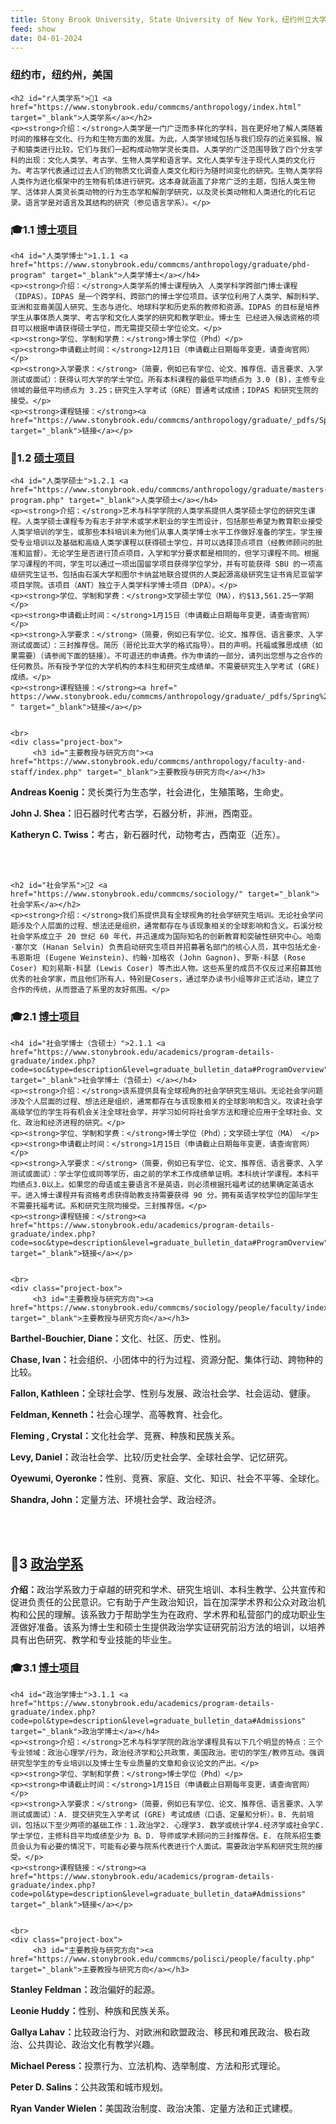 ```yaml
---
title: Stony Brook University, State University of New York，纽约州立大学石溪分校
feed: show
date: 04-01-2024
---
```


<html lang="zh">
<head>
    <meta charset="UTF-8">
    <title> Stony Brook University, State University of New York，纽约州立大学石溪分校</title>
    <link rel="stylesheet" href="/assets/css/CSS.css">
</head>
<body>
    <h3>纽约市，纽约州，美国</h3>

    <h2 id="r人类学系">🏫1 <a href="https://www.stonybrook.edu/commcms/anthropology/index.html" target="_blank">人类学系</a></h2>
    <p><strong>介绍：</strong>人类学是一门广泛而多样化的学科，旨在更好地了解人类随着时间的推移在文化、行为和生物方面的发展。为此，人类学领域包括与我们现存的近亲狐猴、猴子和猿类进行比较，它们与我们一起构成动物学灵长类目。人类学的广泛范围导致了四个分支学科的出现：文化人类学、考古学、生物人类学和语言学。文化人类学专注于现代人类的文化行为。考古学代表通过过去人们的物质文化调查人类文化和行为随时间变化的研究。生物人类学将人类作为进化框架中的生物有机体进行研究。这本身就涵盖了非常广泛的主题，包括人类生物学、活体非人类灵长类动物的行为生态学和解剖学研究，以及灵长类动物和人类进化的化石记录。语言学是对语言及其结构的研究（参见语言学系）。</p>

<h3 id="博士项目">🎓1.1 <a href="https://www.stonybrook.edu/academics/majors-minors-and-programs/#GraduatePrograms" target="_blank">博士项目</a></h3>

    <h4 id="人类学博士">1.1.1 <a href="https://www.stonybrook.edu/commcms/anthropology/graduate/phd-program" target="_blank">人类学博士</a></h4>
    <p><strong>介绍：</strong>人类学系的博士课程纳入 人类学科学跨部门博士课程 （IDPAS）。IDPAS 是一个跨学科、跨部门的博士学位项目。该学位利用了人类学、解剖科学、亚洲和亚裔美国人研究、生态与进化、地球科学和历史系的教师和资源。IDPAS 的目标是培养学生从事体质人类学、考古学和文化人类学的研究和教学职业。博士生 已经进入候选资格的项目可以根据申请获得硕士学位，而无需提交硕士学位论文。</p>
    <p><strong>学位、学制和学费：</strong>博士学位（Phd）</p>
    <p><strong>申请截止时间：</strong>12月1日（申请截止日期每年变更，请查询官网）</p>
    <p><strong>入学要求：</strong>（简要，例如已有学位、论文、推荐信、语言要求、入学测试或面试）：获得认可大学的学士学位。所有本科课程的最低平均绩点为 3.0 (B)，主修专业领域的最低平均绩点为 3.25；研究生入学考试（GRE）普通考试成绩；IDPAS 和研究生院的接受。</p>
    <p><strong>课程链接：</strong><a href="https://www.stonybrook.edu/commcms/anthropology/graduate/_pdfs/Spring%2024%20Grad%20Schedule%202023_10_16.PDF" target="_blank">链接</a></p>


<h3 id="硕士项目">📖1.2 <a href="https://www.stonybrook.edu/academics/majors-minors-and-programs/#GraduatePrograms" target="_blank">硕士项目</a></h3>

    <h4 id="人类学硕士">1.2.1 <a href="https://www.stonybrook.edu/commcms/anthropology/graduate/masters-program.php" target="_blank">人类学硕士</a></h4>
    <p><strong>介绍：</strong>艺术与科学学院的人类学系提供人类学硕士学位的研究生课程。人类学硕士课程专为有志于非学术或学术职业的学生而设计，包括那些希望为教育职业接受人类学培训的学生，或那些本科培训未为他们从事人类学博士水平工作做好准备的学生。学生接受专业培训以及基础和高级人类学课程以获得硕士学位，并可以选择顶点项目（经教师顾问的批准和监督）。无论学生是否进行顶点项目，入学和学分要求都是相同的，但学习课程不同。根据学习课程的不同，学生可以通过一项出国留学项目获得学位学分，并有可能获得 SBU 的一项高级研究生证书，包括由石溪大学和图尔卡纳盆地联合提供的人类起源高级研究生证书肯尼亚留学项目学院。该项目（ANT）独立于人类学科学博士项目（DPA）。</p>
    <p><strong>学位、学制和学费：</strong>文学硕士学位（MA），约$13,561.25一学期</p>
    <p><strong>申请截止时间：</strong>1月15日（申请截止日期每年变更，请查询官网）</p>
    <p><strong>入学要求：</strong>（简要，例如已有学位、论文、推荐信、语言要求、入学测试或面试）：三封推荐信。简历（哥伦比亚大学的格式指导）。目的声明。托福或雅思成绩（如果需要）（请参阅下面的链接）。不可退还的申请费。作为申请的一部分，请列出您想与之合作的任何教员。所有授予学位的大学机构的本科生和研究生成绩单。不需要研究生入学考试 (GRE) 成绩。</p>
    <p><strong>课程链接：</strong><a href=" https://www.stonybrook.edu/commcms/anthropology/graduate/_pdfs/Spring%2024%20Grad%20Schedule%202023_10_16.PDF " target="_blank">链接</a></p>

   
    <br>
    <div class="project-box">
         <h3 id="主要教授与研究方向"><a href="https://www.stonybrook.edu/commcms/anthropology/faculty-and-staff/index.php" target="_blank">主要教授与研究方向</a></h3>
<p><strong> Andreas Koenig：</strong>灵长类行为生态学，社会进化，生殖策略，生命史。</p>
        <p><strong> John J. Shea：</strong>旧石器时代考古学，石器分析，非洲，西南亚。</p>
        <p><strong> Katheryn C. Twiss：</strong>考古，新石器时代，动物考古，西南亚（近东）。</p>
    </div>
    <br>
    <br>

    <h2 id="社会学系">🏫2 <a href="https://www.stonybrook.edu/commcms/sociology/" target="_blank">社会学系</a></h2>
    <p><strong>介绍：</strong>我们系提供具有全球视角的社会学研究生培训。无论社会学问题涉及个人层面的过程、想法还是组织，通常都存在与该现象相关的全球影响和含义。石溪分校社会学系成立于 20 世纪 60 年代，并迅速成为国际知名的创新教育和突破性研究中心。哈南·塞尔文 (Hanan Selvin) 负责启动研究生项目并招募著名部门的核心人员，其中包括尤金·韦恩斯坦 (Eugene Weinstein)、约翰·加格农 (John Gagnon)、罗斯·科瑟 (Rose Coser) 和刘易斯·科瑟 (Lewis Coser) 等杰出人物。这些系里的成员不仅反过来招募其他优秀的社会学家，而且他们所有人，特别是Cosers，通过举办读书小组等非正式活动，建立了合作的传统，从而营造了系里的友好氛围。</p>

<h3 id="博士项目">🎓2.1 <a href="https://www.stonybrook.edu/academics/majors-minors-and-programs/#GraduatePrograms" target="_blank">博士项目</a></h3>

    <h4 id="社会学博士（含硕士）">2.1.1 <a href="https://www.stonybrook.edu/academics/program-details-graduate/index.php?code=soc&type=description&level=graduate_bulletin_data#ProgramOverview" target="_blank">社会学博士（含硕士）</a></h4>
    <p><strong>介绍：</strong>该系提供具有全球视角的社会学研究生培训。无论社会学问题涉及个人层面的过程、想法还是组织，通常都存在与该现象相关的全球影响和含义。攻读社会学高级学位的学生将有机会关注全球社会学，并学习如何将社会学方法和理论应用于全球社会、文化、政治和经济进程的研究。</p>
    <p><strong>学位、学制和学费：</strong>博士学位（Phd）；文学硕士学位（MA） </p>
    <p><strong>申请截止时间：</strong>1月15日（申请截止日期每年变更，请查询官网）</p>
    <p><strong>入学要求：</strong>（简要，例如已有学位、论文、推荐信、语言要求、入学测试或面试）：学士学位或同等学历，由之前的学术工作成绩单证明。本科统计学课程。本科平均绩点3.0以上。如果您的母语或主要语言不是英语，则必须根据托福考试的结果确定英语水平。进入博士课程并有资格考虑获得助教支持需要获得 90 分。拥有英语学校学位的国际学生不需要托福考试。系和研究生院均接受。三封推荐信。</p>
    <p><strong>课程链接：</strong><a href="https://www.stonybrook.edu/academics/program-details-graduate/index.php?code=soc&type=description&level=graduate_bulletin_data#ProgramOverview" target="_blank">链接</a></p>


    <br>
    <div class="project-box">
         <h3 id="主要教授与研究方向"><a href="https://www.stonybrook.edu/commcms/sociology/people/faculty/index.php" target="_blank">主要教授与研究方向</a></h3>
<p><strong>Barthel-Bouchier, Diane：</strong>文化、社区、历史、性别。</p>
        <p><strong>Chase, Ivan：</strong>社会组织、小团体中的行为过程、资源分配、集体行动、跨物种的比较。</p>
        <p><strong>Fallon, Kathleen：</strong>全球社会学、性别与发展、政治社会学、社会运动、健康。</p>
        <p><strong>Feldman, Kenneth：</strong>社会心理学、高等教育、社会化。</p>
        <p><strong>Fleming , Crystal：</strong>文化社会学、竞赛、种族和民族关系。</p>
        <p><strong>Levy, Daniel：</strong>政治社会学、比较/历史社会学、全球社会学、记忆研究。</p>
        <p><strong>Oyewumi, Oyeronke：</strong>性别、竞赛、家庭、文化、知识、社会不平等、全球化。</p>
        <p><strong>Shandra, John：</strong>定量方法、环境社会学、政治经济。</p>
    </div>
    <br>
    <br>

  <h2 id="政治学系">🏫3 <a href="https://www.stonybrook.edu/commcms/polisci/" target="_blank">政治学系</a></h2>
    <p><strong>介绍：</strong>政治学系致力于卓越的研究和学术、研究生培训、本科生教学、公共宣传和促进负责任的公民意识。它有助于产生政治知识，旨在加深学术界和公众对政治机构和公民的理解。该系致力于帮助学生为在政府、学术界和私营部门的成功职业生涯做好准备。该系为博士生和硕士生提供政治学实证研究前沿方法的培训，以培养具有出色研究、教学和专业技能的毕业生。</p>

<h3 id="博士项目">🎓3.1 <a href="https://www.stonybrook.edu/academics/majors-minors-and-programs/#GraduateProgram" target="_blank">博士项目</a></h3>

    <h4 id="政治学博士">3.1.1 <a href="https://www.stonybrook.edu/academics/program-details-graduate/index.php?code=pol&type=description&level=graduate_bulletin_data#Admissions" target="_blank">政治学博士</a></h4>
    <p><strong>介绍：</strong>艺术与科学学院的政治学课程具有以下几个明显的特点：三个专业领域：政治心理学/行为，政治经济学和公共政策，美国政治。密切的学生/教师互动。强调研究型学生的专业培训以及博士生专业质量的文章和会议论文的产出。</p>
    <p><strong>学位、学制和学费：</strong>博士学位（Phd）</p>
    <p><strong>申请截止时间：</strong>1月15日（申请截止日期每年变更，请查询官网）</p>
    <p><strong>入学要求：</strong>（简要，例如已有学位、论文、推荐信、语言要求、入学测试或面试）：A. 提交研究生入学考试 (GRE) 考试成绩（口语、定量和分析）。B. 先前培训，包括以下至少两项的基础工作：1.政治学2. 心理学3. 数学或统计学4.经济学或社会学C. 学士学位，主修科目平均成绩至少为 B。D. 导师或学术顾问的三封推荐信。E. 在院系招生委员会认为有必要的情况下，可能有必要与院系代表进行个人面试。需要政治学系和研究生院的接受。</p>
    <p><strong>课程链接：</strong><a href="https://www.stonybrook.edu/academics/program-details-graduate/index.php?code=pol&type=description&level=graduate_bulletin_data#Admissions" target="_blank">链接</a></p>


    <br>
    <div class="project-box">
         <h3 id="主要教授与研究方向"><a href="https://www.stonybrook.edu/commcms/polisci/people/faculty.php" target="_blank">主要教授与研究方向</a></h3>
<p><strong>Stanley Feldman：</strong>政治偏好的起源。</p>
        <p><strong>Leonie Huddy：</strong>性别、种族和民族关系。</p>
        <p><strong>Gallya Lahav：</strong>比较政治行为、对欧洲和欧盟政治、移民和难民政治、极右政治、公共舆论、政治文化有教学兴趣。</p>
        <p><strong>Michael Peress：</strong>投票行为、立法机构、选举制度、方法和形式理论。</p>
        <p><strong>Peter D. Salins：</strong>公共政策和城市规划。</p>
        <p><strong>Ryan Vander Wielen：</strong>美国政治制度、政治决策、定量方法和正式建模。</p>
   </div>

</body>
</html>

